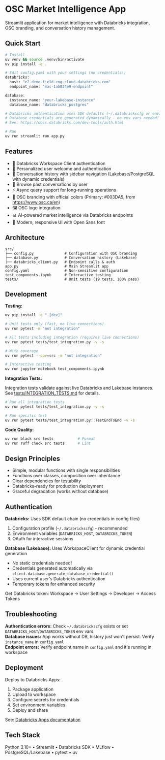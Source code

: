 # OSC Market Intelligence App

Streamlit application for market intelligence with Databricks integration, OSC branding, and conversation history management.

## Quick Start

```bash
# Install
uv venv && source .venv/bin/activate
uv pip install -e .

# Edit config.yaml with your settings (no credentials!)
databricks:
  host: "e2-demo-field-eng.cloud.databricks.com"
  endpoint_name: "mas-1ab024e9-endpoint"

database:
  instance_name: "your-lakebase-instance"
  database_name: "databricks_postgres"

# Databricks authentication uses SDK defaults (~/.databrickscfg or environment)
# Database credentials are generated dynamically - no env vars needed!
# See: https://docs.databricks.com/dev-tools/auth.html

# Run
uv run streamlit run app.py
```

## Features

- 🔐 Databricks Workspace Client authentication
- 👤 Personalized user welcome and authentication
- 💬 Conversation history with sidebar navigation (Lakebase/PostgreSQL with dynamic credentials)
- 📜 Browse past conversations by user
- ⚡ Async query support for long-running operations
- 🎨 OSC branding with official colors (Primary: #003DA5, from https://www.osc.ca/en)
- 🖼️ OSC logo integration
- 📊 AI-powered market intelligence via Databricks endpoints
- 🎯 Modern, responsive UI with Open Sans font

## Architecture

```
src/
├── config.py              # Configuration with OSC branding
├── database.py            # Conversation history (Lakebase)
├── databricks_client.py   # Endpoint calls & auth
app.py                     # Main Streamlit app
config.yaml                # Non-sensitive configuration
test_components.ipynb      # Interactive testing
tests/                     # Unit tests (19 tests, 100% pass)
```

## Development

**Testing:**
```bash
uv pip install -e ".[dev]"

# Unit tests only (fast, no live connections)
uv run pytest -m "not integration"

# All tests including integration (requires live connections)
uv run pytest tests/test_integration.py -v -s

# With coverage
uv run pytest --cov=src -m "not integration"

# Interactive testing
uv run jupyter notebook test_components.ipynb
```

**Integration Tests:**

Integration tests validate against live Databricks and Lakebase instances.
See [tests/INTEGRATION_TESTS.md](tests/INTEGRATION_TESTS.md) for details.

```bash
# Run all integration tests
uv run pytest tests/test_integration.py -v -s

# Run specific test
uv run pytest tests/test_integration.py::TestEndToEnd -v -s
```

**Code Quality:**
```bash
uv run black src tests           # Format
uv run ruff check src tests      # Lint
```

## Design Principles

- Simple, modular functions with single responsibilities
- Functions over classes, composition over inheritance
- Clear dependencies for testability
- Databricks-ready for production deployment
- Graceful degradation (works without database)

## Authentication

**Databricks:** Uses SDK default chain (no credentials in config files)
1. Configuration profile (`~/.databrickscfg`) - recommended
2. Environment variables (`DATABRICKS_HOST`, `DATABRICKS_TOKEN`)
3. OAuth for interactive sessions

**Database (Lakebase):** Uses WorkspaceClient for dynamic credential generation
- No static credentials needed!
- Credentials generated automatically via `client.database.generate_database_credential()`
- Uses current user's Databricks authentication
- Temporary tokens for enhanced security

Get Databricks token: Workspace → User Settings → Developer → Access Tokens

## Troubleshooting

**Authentication errors:** Check `~/.databrickscfg` exists or set `DATABRICKS_HOST`/`DATABRICKS_TOKEN` env vars  
**Database issues:** App works without DB, history just won't persist. Verify `instance_name` in `config.yaml`  
**Endpoint errors:** Verify endpoint name in `config.yaml` and it's running in workspace  

## Deployment

Deploy to Databricks Apps:
1. Package application
2. Upload to workspace
3. Configure secrets for credentials
4. Set environment variables
5. Deploy and share

See: [Databricks Apps documentation](https://docs.databricks.com/apps/index.html)

## Tech Stack

Python 3.10+ • Streamlit • Databricks SDK • MLflow • PostgreSQL/Lakebase • pytest • uv
